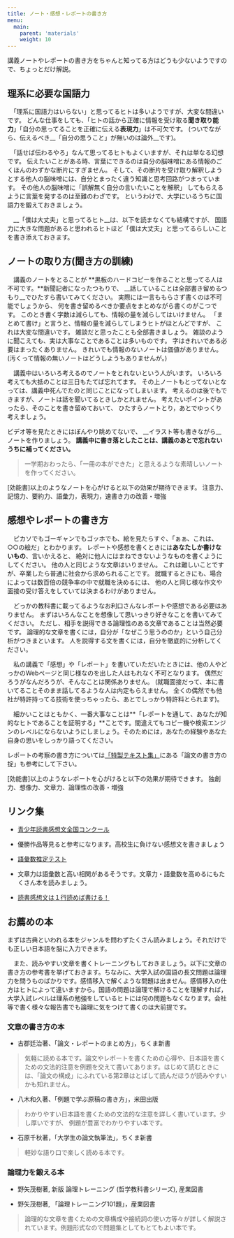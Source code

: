 ```yaml
---
title: ノート・感想・レポートの書き方
menu:
  main:
    parent: 'materials'
    weight: 10
---
```


講義ノートやレポートの書き方をちゃんと知ってる方はどうも少ないようですので、ちょっとだけ解説。

## 理系に必要な国語力
　「理系に国語力はいらない」と思ってるヒトは多いようですが、大変な間違いです。
どんな仕事をしても、「ヒトの話から正確に情報を受け取る**聞き取り能力**」「自分の思ってることを正確に伝える**表現力**」は不可欠です。
(ついでながら、伝えるべき__「自分の思うこと」が無いのは論外__です)。

　「話せば伝わるやろ」なんて思ってるヒトもよくいますが、それは単なる幻想です。
伝えたいことがある時、言葉にできるのは自分の脳味噌にある情報のごくほんのわずかな断片にすぎません。
そして、その断片を受け取り解釈しようとする他人の脳味噌には、自分とまったく違う知識と思考回路がつまっています。
その他人の脳味噌に「誤解無く自分の言いたいことを解釈」
してもらえるように言葉を発するのは至難のわざです。
というわけで、大学にいるうちに国語力を鍛えておきましょう。

　__「僕は大丈夫」と思ってるヒト__は、以下を読まなくても結構ですが、
国語力に大きな問題があると思われるヒトほど「僕は大丈夫」と思ってるらしいことを書き添えておきます。

## ノートの取り方(聞き方の訓練)

　講義のノートをとることが
**黒板のハードコピーを作ることと思ってる人は不可です。**新聞記者になったつもりで、
__話していることは全部書き留めるつもり__でひたすら書いてみてください。
実際には一言ももらさず書くのは不可能でしょうから、
何を書き留めるべきか要点をまとめながら書くのがこつです。
このとき書く字数は減らしても、情報の量を減らしてはいけません。
「まとめて書け」と言うと、情報の量を減らしてしまうヒトがほとんどですが、
これは大変な間違いです。
雑談だと思ったことも全部書きましょう。
雑談のように聞こえても、実は大事なことであることは多いものです。
字はきれいである必要はまったくありません。
きれいでも情報のないノートは価値がありません。
(汚くって情報の無いノートはどうしようもありませんが。)

　講義中はいろいろ考えるのでノートをとれないという人がいます。
いろいろ考えても大抵のことは三日もたてば忘れてます。
その上ノートもとってないとなっては、講義中死んでたのと同じことになってしまいます。
考えるのは後でもできますが、ノートは話を聞いてるときしかとれません。
考えたいポイントがあったら、そのことを書き留めておいて、
ひたすらノートとり，あとでゆっくり考えましょう。

 ビデオ等を見たときにはぼんやり眺めてないで、
__イラスト等も書きながら__ノートを作りましょう。
**講義中に書き落としたことは、講義のあとで忘れないうちに補ってください。**
> 一学期おわったら、「一冊の本ができた」と思えるような素晴しいノートを作ってください。


 [効能書]以上のようなノートを心がけると以下の効果が期待できます。
    注意力、記憶力、要約力、語彙力，表現力，速書き力の改善・増強

## 感想やレポートの書き方

　ピカソでもゴーギャンでもゴッホでも、絵を見たらすぐ、「ぁぁ、これは、○○の絵だ」とわかります。
レポートや感想を書くときには**あなたしか書けないもの**、言いかえると、
絶対に他人にはまねできないようなものを書くようにしてください。
他の人と同じような文章はいりません。
これは難しいことですが、卒業したら普通に社会から求められることです。
就職するときにも、場合によっては数百倍の競争率の中で就職を決めるには、
他の人と同じ様な作文や面接の受け答えをしていては決まるわけがありません。

　どっかの教科書に載ってるようなお利口さんなレポートや感想である必要はありません。
まずはいろんなことを想像して思いっきり好きなことを書いてみてください。
ただし、相手を説得できる論理性のある文章であることは当然必要です。
論理的な文章を書くには，自分が「なぜこう思うののか」という自己分析がつきまといます。
人を説得する文を書くには，自分を徹底的に分析してください。

　私の講義で「感想」や「レポート」を書いていただいたときには、他の人やどっかのWebページと同じ様なのを出した人はもれなく不可となります。
偶然だろうがなんだろうが、そんなことは関係ありません。
(就職面接だって、本に書いてることそのまま話してるような人は内定もらえません。
全くの偶然でも他社が特許持ってる技術を使っちゃったら、あとでしっかり特許料とられます)。

　細かいことはともかく、一番大事なことは**「レポートを通して、あなたが知的なヒトであることを証明する」**ことです。間違えてもコピー機や検索エンジンのレベルにならないようにしましょう。そのためには，あなたの経験やあなた自身の思いをしっかり語ってください。

レポートの考察の書き方については[「特製テキスト集」](/misc/texts)にある「論文の書き方の掟」も参考にして下さい。

 [効能書]以上のようなレポートを心がけると以下の効果が期待できます。
    独創力、想像力、文章力、論理性の改善・増強

## リンク集
<!--
- [「ノート・感想・レポートの書き方」](jun:texts/notes/howto.html)&new{2005-05-26 15:36:00 (木)};
 + ノート等の書き方をプレゼンテーション資料としてまとめたものです。上の文章よりも詳しく書いてありますので、是非見て下さい。
- [「２００６年度基礎セミナー資料」](jun:classes/KisoSeminar/kiso-seminar.html)
 + 基礎セミナー（西井担当分）での説明用資料です。-->
- [青少年読書感想文全国コンクール](http://www.dokusyokansoubun.jp/)
 + 優勝作品等見ると参考になります。高校生に負けない感想文を書きましょう
- [語彙数推定テスト](http://www.kecl.ntt.co.jp/icl/mtg/goitokusei/goi-test.html)
 + 文章力は語彙数と高い相関があるそうです。文章力・語彙数を高めるにもたくさん本を読みましょう。
- [読書感想文は１行読めば書ける！](http://www.ne.jp/asahi/ymgs/hon/index03_kansou.htm)


## お薦めの本

まずは古典といわれる本をジャンルを問わずたくさん読みましょう。それだけでも正しい日本語を脳に入力できます。

　また、読みやすい文章を書くトレーニングもしておきましょう。以下に文章の書き方の参考書を挙げておきます。ちなみに、大学入試の国語の長文問題は論理力を問うものばかりです。感情移入で解くような問題は出ません。感情移入の仕方はヒトによって違いますから。国語の問題は論理で解けることを理解すれば，大学入試レベルは理系の勉強をしているヒトには何の問題もなくなります。会社等で書く様々な報告書でも論理に気をつけて書くのは大前提です。

### 文章の書き方の本

- 古郡廷治著、「論文・レポートのまとめ方」，ちくま新書
> 気軽に読める本です。論文やレポートを書くための心得や、日本語を書くための文法的注意を例題を交えて書いてあります。はじめて読むときには、「論文の構成」にふれている第2章はとばして読んだほうが読みやすいかも知れません。

- 八木和久著、「例題で学ぶ原稿の書き方」，米田出版
> わかりやすい日本語を書くための文法的な注意を詳しく書いています。少し厚いですが、 例題が豊富でわかりやすい本です。

- 石原千秋著，「大学生の論文執筆法」，ちくま新書
> 軽妙な語り口で楽しく読める本です。

### 論理力を鍛える本
- 野矢茂樹著, 新版 論理トレーニング (哲学教科書シリーズ), 産業図書

- 野矢茂樹著, 「論理トレーニング101題」，産業図書
> 論理的な文章を書くための文章構成や接続詞の使い方等々が詳しく解説されています。例題形式なので問題集としてもとてもよい本です。
